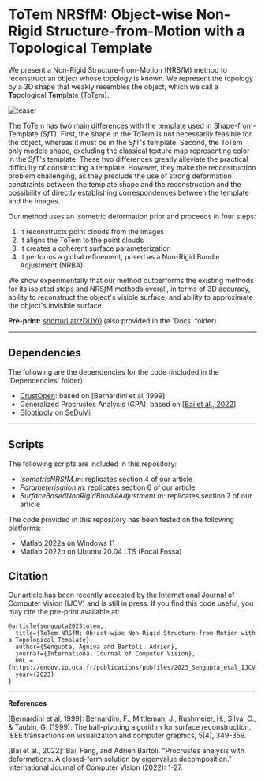 # ToTem NRSfM: Object-wise Non-Rigid Structure-from-Motion with a Topological Template

We present a Non-Rigid Structure-from-Motion (NRS*f*M) method to reconstruct an object whose topology is known.
   We represent the topology by a 3D shape that weakly resembles the object, which we call a **To**pological **Tem**plate (ToTem).

   ![teaser](https://github.com/agnivsen/ToTem-NRSfM/assets/5153445/dadb67c5-d1e6-4eec-a830-a6e87ef3599d)

   The ToTem has two main differences with the template used in Shape-from-Template (S*f*T).
   First, the shape in the ToTem is not necessarily feasible for the object, whereas it must be in the S*f*T's template.
   Second, the ToTem only models shape, excluding the classical texture map representing color in the S*f*T's template. 
   These two differences greatly alleviate the practical difficulty of constructing a template.
   However, they make the reconstruction problem challenging, as they preclude the use of strong deformation constraints between the template shape and the reconstruction and the possibility of directly establishing correspondences between the template and the images. 
   
   
   Our method uses an isometric deformation prior and proceeds in four steps:
   1. It reconstructs point clouds from the images
   2. It aligns the ToTem to the point clouds
   3. It creates a coherent surface parameterization
   4. It performs a global refinement, posed as a Non-Rigid Bundle Adjustment (NRBA)
     
   We show experimentally that our method outperforms the existing methods for its isolated steps and NRS*f*M methods overall, in terms of 3D accuracy, ability to reconstruct the object's visible surface, and ability to approximate the object's invisible surface. 


**Pre-print:** [shorturl.at/zDUV0](https://encov.ip.uca.fr/publications/pubfiles/2023_Sengupta_etal_IJCV_topological.pdf) (also provided in the 'Docs' folder)


   ---

## Dependencies

The following are the dependencies for the code (included in the 'Dependencies' folder):

- [CrustOpen](mathworks.com/matlabcentral/fileexchange/63731-surface-reconstruction-from-scattered-points-cloud-open-surfaces): based on [Bernardini et al, 1999]
- Generalized Procrustes Analysis (GPA): based on [[Bai et al., 2022]](https://encov.ip.uca.fr/publications/pubfiles/2021_Bai_etal_IJCV_defgpa.pdf)
- [Gloptipoly](https://homepages.laas.fr/henrion/software/gloptipoly3/) on [SeDuMi](https://github.com/sqlp/sedumi)
  
 ---

 ## Scripts

 The following scripts are included in this repository:
 
- _IsometricNRSfM.m_: replicates section 4 of our article
- _Parameterisation.m_: replicates section 6 of our article
- _SurfaceBasedNonRigidBundleAdjustment.m_: replicates section 7 of our article

The code provided in this repository has been tested on the following platforms:
- Matlab 2022a on Windows 11
- Matlab 2022b on Ubuntu 20.04 LTS (Focal Fossa)


## Citation

Our article has been recently accepted by the International Journal of Computer Vision (IJCV) and is still in press. If you find this code useful, you may cite the pre-print available at:

```
@article{sengupta2023totem,
  title={ToTem NRSfM: Object-wise Non-Rigid Structure-from-Motion with a Topological Template},
  author={Sengupta, Agniva and Bartoli, Adrien},
  journal={International Journal of Computer Vision},
  URL = {https://encov.ip.uca.fr/publications/pubfiles/2023_Sengupta_etal_IJCV_topological.pdf}
  year={2023}
}
```
 ---

 **References**

[Bernardini et al, 1999]: Bernardini, F., Mittleman, J., Rushmeier, H., Silva, C., & Taubin, G. (1999). The ball-pivoting algorithm for surface reconstruction. IEEE transactions on visualization and computer graphics, 5(4), 349-359.

[Bai et al., 2022]: Bai, Fang, and Adrien Bartoli. "Procrustes analysis with deformations: A closed-form solution by eigenvalue decomposition." International Journal of Computer Vision (2022): 1-27.
